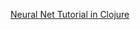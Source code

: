 [Neural Net Tutorial in Clojure](http://gigasquidsoftware.com/blog/2013/12/02/neural-networks-in-clojure-with-core-dot-matrix/)
